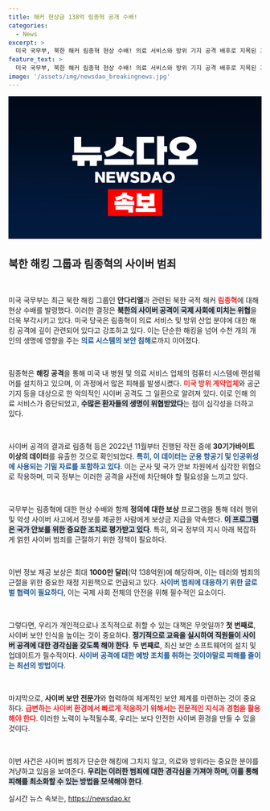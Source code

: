 ```yaml
---
title: 해커 현상금 138억 림종혁 공개 수배!
categories:
  - News
excerpt: >
  미국 국무부, 북한 해커 림종혁 현상 수배! 의료 서비스와 방위 기지 공격 배후로 지목된 그는 최대 138억원의 보상금을 회수할 대상. 그의 정체와 범행의 전모, 당신은 알고 싶은가? 클릭하세요!
feature_text: >
  미국 국무부, 북한 해커 림종혁 현상 수배! 의료 서비스와 방위 기지 공격 배후로 지목된 그는 최대 138억원의 보상금을 회수할 대상. 그의 정체와 범행의 전모, 당신은 알고 싶은가? 클릭하세요!
image: '/assets/img/newsdao_breakingnews.jpg'
---
```


<p><img src="/assets/img/newsdao_breakingnews.jpg" alt="pcversion 속보" /></p>

<h2 data-ke-size="size26">북한 해킹 그룹과 림종혁의 사이버 범죄</h2>

<p data-ke-size="size16">&nbsp;</p>

<p>미국 국무부는 최근 북한 해킹 그룹인 <b>안다리엘</b>과 관련된 북한 국적 해커 <b><span style="color: #ee2323;">림종혁</span></b>에 대해 현상 수배를 발령했다. 이러한 결정은 <b><span style="background-color: #21538527;">북한의 사이버 공격이 국제 사회에 미치는 위협</span></b>을 더욱 부각시키고 있다. 미국 당국은 림종혁이 의료 서비스 및 방위 산업 분야에 대한 해킹 공격에 깊이 관련되어 있다고 강조하고 있다. 이는 단순한 해킹을 넘어 수천 개의 개인의 생명에 영향을 주는 <b><span style="color: #1a5490;">의료 시스템의 보안 침해</span></b>로까지 이어졌다.</p>

<p data-ke-size="size16">&nbsp;</p>

<p>림종혁은 <b>해킹 공격</b>을 통해 미국 내 병원 및 의료 서비스 업체의 컴퓨터 시스템에 랜섬웨어를 설치하고 있으며, 이 과정에서 많은 피해를 발생시켰다. <b><span style="color: #ee2323;">미국 방위 계약업체</span></b>와 공군 기지 등을 대상으로 한 악의적인 사이버 공격도 그 일환으로 알려져 있다. 이로 인해 의료 서비스가 중단되었고, <b><span style="background-color: #21538527;">수많은 환자들의 생명이 위협받았다</span></b>는 점이 심각성을 더하고 있다.</p>

<p data-ke-size="size16">&nbsp;</p>

<p>사이버 공격의 결과로 림종혁 등은 2022년 11월부터 진행된 작전 중에 <b>30기가바이트 이상의 데이터</b>를 유출한 것으로 확인되었다. <b><span style="color: #1a5490;">특히, 이 데이터는 군용 항공기 및 인공위성에 사용되는 기밀 자료를 포함하고 있다</span></b>. 이는 군사 및 국가 안보 차원에서 심각한 위협으로 작용하며, 미국 정부는 이러한 공격을 사전에 차단해야 할 필요성을 느끼고 있다.</p>

<p data-ke-size="size16">&nbsp;</p>

<p>국무부는 림종혁에 대한 현상 수배와 함께 <b>정의에 대한 보상</b> 프로그램을 통해 테러 행위 및 악성 사이버 사고에서 정보를 제공한 사람에게 보상금 지급을 약속했다. <b><span style="background-color: #21538527;">이 프로그램은 국가 안보를 위한 중요한 조치로 평가받고 있다</span></b>. 특히, 외국 정부의 지시 아래 복잡하게 얽힌 사이버 범죄를 근절하기 위한 정책이 필요하다.</p>

<p data-ke-size="size16">&nbsp;</p>

<p>이번 정보 제공 보상은 최대 <b>1000만 달러</b>(약 138억원)에 해당하며, 이는 테러와 범죄의 근절을 위한 중요한 재정 지원책으로 언급되고 있다. <b><span style="color: #1a5490;">사이버 범죄에 대응하기 위한 글로벌 협력이 필요하다</span></b>, 이는 국제 사회 전체의 안전을 위해 필수적인 요소이다.</p>

<p data-ke-size="size16">&nbsp;</p>

<p>그렇다면, 우리가 개인적으로나 조직적으로 취할 수 있는 대책은 무엇일까? <b>첫 번째로</b>, 사이버 보안 인식을 높이는 것이 중요하다. <b><span style="background-color: #21538527;">정기적으로 교육을 실시하여 직원들이 사이버 공격에 대한 경각심을 갖도록 해야 한다</span></b>. <b>두 번째로</b>, 최신 보안 소프트웨어의 설치 및 업데이트가 필수적이다. <b><span style="color: #1a5490;">사이버 공격에 대한 예방 조치를 취하는 것이야말로 피해를 줄이는 최선의 방법이다</span></b>.</p>

<p data-ke-size="size16">&nbsp;</p>

<p>마지막으로, <b>사이버 보안 전문가</b>와 협력하여 체계적인 보안 체계를 마련하는 것이 중요하다. <b><span style="color: #ee2323;">급변하는 사이버 환경에서 빠르게 적응하기 위해서는 전문적인 지식과 경험을 활용해야 한다</span></b>. 이러한 노력이 누적될수록, 우리는 보다 안전한 사이버 환경을 만들 수 있을 것이다. </p>

<p data-ke-size="size16">&nbsp;</p>

<p>이번 사건은 사이버 범죄가 단순한 해킹에 그치지 않고, 의료와 방위라는 중요한 분야를 겨냥하고 있음을 보여준다. <b><span style="background-color: #21538527;">우리는 이러한 범죄에 대한 경각심을 가져야 하며, 이를 통해 피해를 최소화할 수 있는 방법을 모색해야 한다</span></b>.</p>
실시간 뉴스 속보는, <a href="https://newsdao.kr" rel="dofollow">https://newsdao.kr</a>



